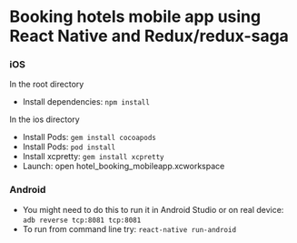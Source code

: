 # Booking hotels mobile app using React Native and Redux/redux-saga

### iOS

In the root directory

- Install dependencies: ``` npm install ```

In the ios directory

- Install Pods: ``` gem install cocoapods ```
- Install Pods: ``` pod install ```
- Install xcpretty: ``` gem install xcpretty ```
- Launch: open hotel_booking_mobileapp.xcworkspace

### Android

- You might need to do this to run it in Android Studio or on real device: ``` adb reverse tcp:8081 tcp:8081 ```
- To run from command line try: ``` react-native run-android ```
